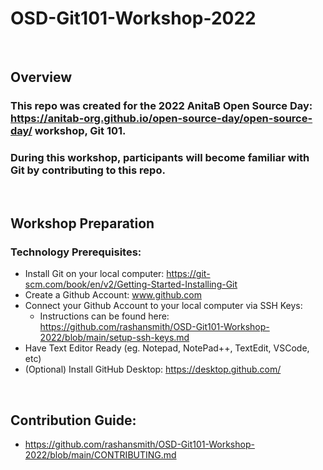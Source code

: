 # OSD-Git101-Workshop-2022
&nbsp;
&nbsp;
&nbsp;
&nbsp;

## Overview
### This repo was created for the 2022 AnitaB Open Source Day: https://anitab-org.github.io/open-source-day/open-source-day/ workshop, Git 101.

### During this workshop, participants will become familiar with Git by contributing to this repo.   
&nbsp;
&nbsp;
&nbsp;
&nbsp;
## Workshop Preparation
### Technology Prerequisites:
- Install Git on your local computer: https://git-scm.com/book/en/v2/Getting-Started-Installing-Git
- Create a Github Account: www.github.com
- Connect your Github Account to your local computer via SSH Keys: 
  - Instructions can be found here: https://github.com/rashansmith/OSD-Git101-Workshop-2022/blob/main/setup-ssh-keys.md
- Have Text Editor Ready (eg. Notepad, NotePad++, TextEdit, VSCode, etc)
- (Optional) Install GitHub Desktop: https://desktop.github.com/


&nbsp;
&nbsp;
&nbsp;
&nbsp;
## Contribution Guide: 
- https://github.com/rashansmith/OSD-Git101-Workshop-2022/blob/main/CONTRIBUTING.md



